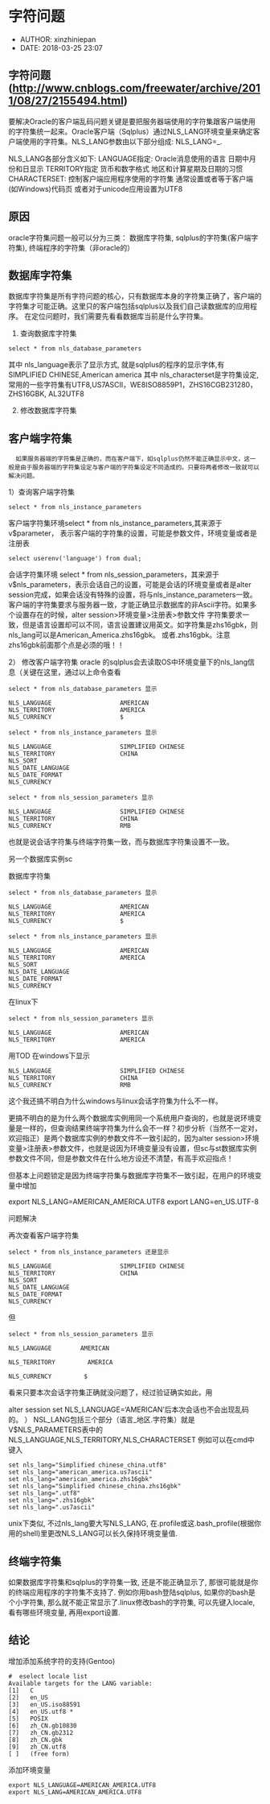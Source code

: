 #  字符问题
 - AUTHOR: xinzhiniepan
 - DATE: 2018-03-25 23:07

## 字符问题(http://www.cnblogs.com/freewater/archive/2011/08/27/2155494.html)
要解决Oracle的客户端乱码问题关键是要把服务器端使用的字符集跟客户端使用的字符集统一起来。Oracle客户端（Sqlplus）通过NLS_LANG环境变量来确定客户端使用的字符集。NLS\_LANG参数由以下部分组成:
NLS\_LANG=<Language>_<Territory>.<Clients Characterset>

NLS\_LANG各部分含义如下:
LANGUAGE指定:
Oracle消息使用的语言
日期中月份和日显示
TERRITORY指定
货币和数字格式
地区和计算星期及日期的习惯
CHARACTERSET:
控制客户端应用程序使用的字符集
通常设置或者等于客户端(如Windows)代码页 
或者对于unicode应用设置为UTF8

## 原因
oracle字符集问题一般可以分为三类： 数据库字符集, sqlplus的字符集(客户端字符集), 终端程序的字符集（非oracle的）

## 数据库字符集
数据库字符集是所有字符问题的核心，只有数据库本身的字符集正确了，客户端的字符集才可能正确。这里只的客户端包括sqlplus以及我们自己读数据库的应用程序。
在定位问题时，我们需要先看看数据库当前是什么字符集。
1. 查询数据库字符集
```
select * from nls_database_parameters
```
其中 nls\_language表示了显示方式, 就是sqlplus的程序的显示字体,有SIMPLIFIED CHINESE,American america
其中  nls\_characterset是字符集设定, 常用的一些字符集有UTF8,US7ASCII，WE8ISO8859P1，ZHS16CGB231280，ZHS16GBK, AL32UTF8

2. 修改数据库字符集

## 客户端字符集
      如果服务器端的字符集是正确的，而在客户端下，如sqlplus仍然不能正确显示中文，这一般是由于服务器端的字符集设定与客户端的字符集设定不同造成的。只要将两者修改一致就可以解决问题。
1）查询客户端字符集
```
select * from nls_instance_parameters
```

客户端字符集环境select * from nls_instance_parameters,其来源于v$parameter，
表示客户端的字符集的设置，可能是参数文件，环境变量或者是注册表
```
select userenv('language') from dual;
```

会话字符集环境 select * from nls_session_parameters，其来源于v$nls_parameters，表示会话自己的设置，可能是会话的环境变量或者是alter session完成，如果会话没有特殊的设置，将与nls_instance_parameters一致。 
客户端的字符集要求与服务器一致，才能正确显示数据库的非Ascii字符。如果多个设置存在的时候，alter session>环境变量>注册表>参数文件
字符集要求一致，但是语言设置却可以不同，语言设置建议用英文。如字符集是zhs16gbk，则nls_lang可以是American_America.zhs16gbk。  或者.zhs16gbk。注意zhs16gbk前面那个点是必须的哦！！

2） 修改客户端字符集
oracle 的sqlplus会去读取OS中环境变量下的nls_lang信息（关键在这里，通过以上命令查看
```
select * from nls_database_parameters 显示

NLS_LANGUAGE                   AMERICAN                               
NLS_TERRITORY                  AMERICA                                
NLS_CURRENCY                   $   

select * from nls_instance_parameters 显示

NLS_LANGUAGE                   SIMPLIFIED CHINESE                     
NLS_TERRITORY                  CHINA                                  
NLS_SORT                                                              
NLS_DATE_LANGUAGE                                                     
NLS_DATE_FORMAT                                                       
NLS_CURRENCY     

select * from nls_session_parameters 显示  

NLS_LANGUAGE                   SIMPLIFIED CHINESE                     
NLS_TERRITORY                  CHINA                                  
NLS_CURRENCY                   RMB  
```

 

也就是说会话字符集与终端字符集一致，而与数据库字符集设置不一致。

另一个数据库实例sc

数据库字符集
```
select * from nls_database_parameters 显示

NLS_LANGUAGE                   AMERICAN                               
NLS_TERRITORY                  AMERICA                                
NLS_CURRENCY                   $   

select * from nls_instance_parameters 显示

NLS_LANGUAGE                   AMERICAN                               
NLS_TERRITORY                  AMERICA                                
NLS_SORT                                                              
NLS_DATE_LANGUAGE                                                     
NLS_DATE_FORMAT                                                       
NLS_CURRENCY    
```

在linux下
```
select * from nls_session_parameters 显示  

NLS_LANGUAGE                   AMERICAN                               
NLS_TERRITORY                  AMERICA    
```

用TOD 在windows下显示

```
NLS_LANGUAGE                   SIMPLIFIED CHINESE                     
NLS_TERRITORY                  CHINA                                  
NLS_CURRENCY                   RMB  
```

这个我还搞不明白为什么windows与linux会话字符集为什么不一样。

更搞不明白的是为什么两个数据库实例用同一个系统用户查询的，也就是说环境变量是一样的，但查询结果终端字符集为什么会不一样？初步分析（当然不一定对，欢迎指正）是两个数据库实例的参数文件不一致引起的，因为alter session>环境变量>注册表>参数文件，也就是说因为环境变量没有设置，但sc与st数据库实例参数文件不同，但是参数文件在什么地方设还不清楚，有高手欢迎指点！


但基本上问题锁定是因为终端字符集与数据库字符集不一致引起，在用户的环境变量中增加

export NLS_LANG=AMERICAN_AMERICA.UTF8
export LANG=en_US.UTF-8

问题解决

再次查看客户端字符集

```
select * from nls_instance_parameters 还是显示

NLS_LANGUAGE                   SIMPLIFIED CHINESE                     
NLS_TERRITORY                  CHINA                                  
NLS_SORT                                                              
NLS_DATE_LANGUAGE                                                     
NLS_DATE_FORMAT                                                       
NLS_CURRENCY     
```

但

```
select * from nls_session_parameters 显示  

NLS_LANGUAGE        AMERICAN

NLS_TERRITORY         AMERICA

NLS_CURRENCY         $
```

看来只要本次会话字符集正确就没问题了，经过验证确实如此，用

alter session set NLS_LANGUAGE=‘AMERICAN’后本次会话也不会出现乱码的。
）
NSL_LANG包括三个部分（语言_地区.字符集）就是V$NLS_PARAMETERS表中的NLS_LANGUAGE,NLS_TERRITORY,NLS_CHARACTERSET
例如可以在cmd中键入
```
set nls_lang="Simplified chinese_china.utf8"
set nls_lang="american_america.us7ascii"
set nls_lang="american_america.zhs16gbk"
set nls_lang="Simplified chinese_china.zhs16gbk"
set nls_lang=".utf8"
set nls_lang=".zhs16gbk"
set nls_lang=".us7ascii"
```

unix下类似, 不过nls_lang要大写NLS_LANG, 在.profile或这.bash_profile(根据你用的shell)里更改NLS_LANG可以长久保持环境变量值.


## 终端字符集
如果数据库字符集和sqlplus的字符集一致, 还是不能正确显示了, 那很可能就是你的终端应用程序的字符集不支持了. 例如你用bash登陆sqlplus, 如果你的bash是个小字符集, 那么就不能正常显示了.linux修改bash的字符集, 可以先键入locale, 看有哪些环境变量, 再用export设置.


## 结论
增加添加系统字符的支持(Gentoo)

```
#  eselect locale list
Available targets for the LANG variable:
[1]   C
[2]   en_US
[3]   en_US.iso88591
[4]   en_US.utf8 *
[5]   POSIX
[6]   zh_CN.gb10830
[7]   zh_CN.gb2312
[8]   zh_CN.gbk
[9]   zh_CN.utf8
[ ]   (free form)
```

添加环境变量

```
export NLS_LANGUAGE=AMERICAN_AMERICA.UTF8
export NLS_LANG=AMERICAN_AMERICA.UTF8
```
